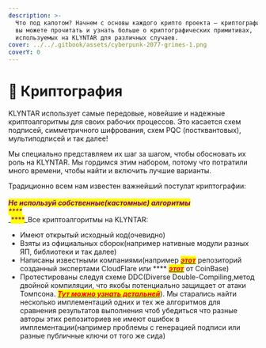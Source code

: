 ```yaml
---
description: >-
  Что под капотом? Начнем с основы каждого крипто проекта — криптографии. Здесь
  вы можете прочитать и узнать больше о криптографических примитивах,
  используемых на KLYNTAR для различных случаев.
cover: ../../.gitbook/assets/cyberpunk-2077-grimes-1.png
coverY: 0
---
```


# 🔑 Криптография

KLYNTAR использует самые передовые, новейшие и надежные криптоалгоритмы для своих рабочих процессов. Это касается схем подписей, симметричного шифрования, схем PQC (постквантовых), мультиподписей и так далее!

Мы специально представляем их шаг за шагом, чтобы обосновать их роль на KLYNTAR. Мы гордимся этим набором, потому что потратили много времени, чтобы найти и включить лучшие варианты.

Традиционно всем нам известен важнейший постулат криптографии:\
\
&#x20;                              _<mark style="color:purple;">**Не используй собственные(кастомные) алгоритмы**</mark>_\
_<mark style="color:purple;">****</mark>_\
_<mark style="color:purple;">****</mark>_Все криптоалгоритмы на KLYNTAR:

* Имеют открытый исходный код(очевидно)
* Взяты из официальных сборок(например нативные модули разных ЯП, библиотеки и так далее)
* Написаны известными компаниями(например [_<mark style="color:red;">**этот**</mark>_](https://github.com/cloudflare/circl) репозиторий созданный экспертами CloudFlare или **** [_<mark style="color:red;">**этот**</mark>_](https://github.com/coinbase/kryptology) от CoinBase)
* Протестированы следуя схеме DDC(Diverse Double-Compiling,метод двойной компиляции, что якобы потенциально защищает от атаки Томпсона. [_<mark style="color:red;">**Тут можно узнать детальней**</mark>_](https://www.awelm.com/posts/evil-compiler/)). Мы старались найти несколько имплементаций одних и тех же алгоритмов для сравнения результатов выполнения чтоб убедиться что разные авторы этих репозиториев не имеют ошибок в имплементации(например проблемы с генерацией подписи или разные публичные ключи от того же сида)
